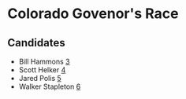 # Colorado Govenor's Race

## Candidates

* Bill Hammons [3][3]
* Scott Helker [4][4] 
* Jared Polis [5][5]
* Walker Stapleton [6][6]

[3]: https://www.billisrunning.com/
[4]: https://www.lpcolorado.org/candidates
[5]: https://polisforcolorado.com/
[6]: https://www.stapletonforcolorado.com/
